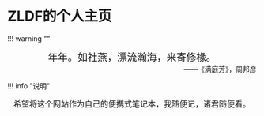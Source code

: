# ZLDF的个人主页

!!! warning ""
    <div style="text-align: center; font-size:20px"  markdown="1">
    年年。如社燕，漂流瀚海，来寄修椽。
    </div><div style="text-align: right; font-size:14px"  markdown="1">
    ——《满庭芳》，周邦彦
    </div>

!!! info "说明"
    <div style="text-align: center; font-size:16px"  markdown="1">
    希望将这个网站作为自己的便携式笔记本，我随便记，诸君随便看。
    </div>